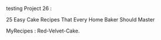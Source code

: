 testing Project 26 :

25 Easy Cake Recipes That Every Home Baker Should Master

MyRecipes : Red-Velvet-Cake.
